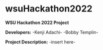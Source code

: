 # wsuHackathon2022
**WSU Hackathon 2022 Project**

**Developers:**
-Kenji Adachi-
-Bobby Templin-

**Project Description:**
-insert here-

